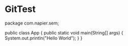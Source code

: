 # GitTest
package com.napier.sem;

public class App
{
public static void main(String[] args)
{
System.out.println("Hello World");
}
}